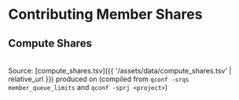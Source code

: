 # Contributing Member Shares

## Compute Shares

<script src="https://d3js.org/d3.v3.min.js"><!-- ~150 kB --></script>
<script src="https://cdn.datatables.net/1.10.16/js/jquery.dataTables.min.js"><!-- ~80 kB --></script>
<script src="https://cdn.datatables.net/1.10.16/js/dataTables.bootstrap.min.js"><!-- 2 kB --></script>

<table id="hosttable">
</table>

<script type="text/javascript" charset="utf-8">
d3.text("{{ '/assets/data/compute_shares.tsv' | relative_url }}", "text/csv", function(host_table) {
  // extract date from header comments
  var timestamp = host_table.match(/^[#] Created on: [^\r\n]*[\r\n]+/mg, '')[0];
  timestamp = timestamp.replace(/^[#] Created on: /g, '');
  timestamp = timestamp.replace(/ [^ ]+/g, ''); // keep only the date
  timestamp = timestamp.trim();
  d3.select("#compute-shares-timestamp").text(timestamp);
  
  // drop header comments
  host_table = host_table.replace(/^[#][^\r\n]*[\r\n]+/mg, '');
  host_table = d3.tsv.parse(host_table);

  var table = d3.select("#hosttable");
  var thead, tbody, tfoot, tr, td, td_status;
  var value, value2;
  var funits = 0, slots = 0, project = "";
  
  /* For each row */
  var nodes = 0;
  host_table.forEach(function(row0) {
    /* Ignore column on /tmp size, iff it exists */
    var row = [row0["funits"], row0["queue_slots"], row0["project"]];

    if (nodes == 0) {
      tr = table.append("thead").append("tr");
      tr.append("th").text("Functional Units (FU)");
      tr.append("th").text("Slots (member.q)");
      tr.append("th").text("Group");
      tbody = table.append("tbody");
    }
    
    tr = tbody.append("tr");
    for (key in row) td = tr.append("td").text(row[key]);
      
    nodes += 1;
  });
  
  $(document).ready(function() {
    $('#hosttable').DataTable({
      "pageLength": 50,
      "order": [[ 0, "desc" ]]
    });
  });
});
</script>

Source: [compute_shares.tsv]({{ '/assets/data/compute_shares.tsv' | relative_url }}) produced on <span id="compute-shares-timestamp"></span> (compiled from `qconf -srqs member_queue_limits` and `qconf -sprj <project>`)


<style>
table {
  margin-top: 2ex;
  margin-bottom: 2ex;
}
tfoot {
  border-top: 2px solid #000;
  font-weight: bold;
}
ttr:last-child { border-top: 2px solid #000; }
</style>
